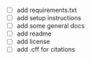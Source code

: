 - [ ] add requirements.txt
- [ ] add setup instructions
- [ ] add some general docs
- [ ] add readme
- [ ] add license
- [ ] add .cff for citations